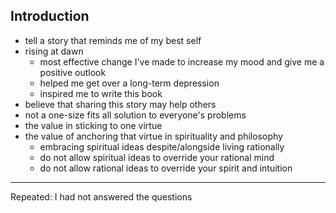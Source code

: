 ## Introduction

- tell a story that reminds me of my best self
- rising at dawn
    - most effective change I've made to increase my mood and give me a positive outlook
    - helped me get over a long-term depression
    - inspired me to write this book
- believe that sharing this story may help others
- not a one-size fits all solution to everyone's problems
- the value in sticking to one virtue
- the value of anchoring that virtue in spirituality and philosophy
    - embracing spiritual ideas despite/alongside living rationally
    - do not allow spiritual ideas to override your rational mind
    - do not allow rational ideas to override your spirit and intuition

---


Repeated: I had not answered the questions 
